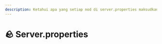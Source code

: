 ```yaml
---
description: Ketahui apa yang setiap nod di server.properties maksudkan.
---
```


# 🪨 Server.properties
